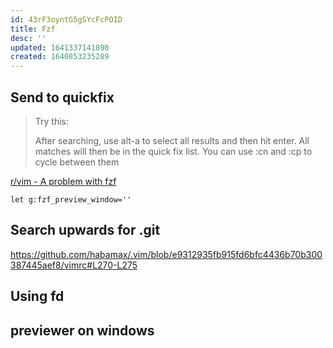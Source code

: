 ```yaml
---
id: 43rF3oyntG5gSYcFcPOID
title: Fzf
desc: ''
updated: 1641337141890
created: 1640853235289
---
```




## Send to quickfix

> Try this:
>
> After searching, use alt-a to select all results and then hit enter. All matches will then be in the quick fix list. You can use :cn and :cp to cycle between them

[r/vim - A problem with fzf](https://www.reddit.com/r/vim/comments/7ylwu3/a_problem_with_fzf/)


```vim
let g:fzf_preview_window=''
```

## Search upwards for .git

https://github.com/habamax/.vim/blob/e9312935fb915fd6bfc4436b70b300387445aef8/vimrc#L270-L275


## Using fd


## previewer on windows

